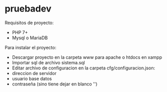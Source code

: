 # pruebadev

Requisitos de proyecto:
- PHP 7+
- Mysql o MariaDB

Para instalar el proyecto:
- Descargar proyecto en la carpeta www para apache o htdocs en xampp
- Importar sql de archivo sistema.sql
- Editar archivo de configuracion en la carpeta cfg/configuracion.json:
 - direccion de servidor
 - usuario base datos
 - contraseña (sino tiene dejar en blanco '')
